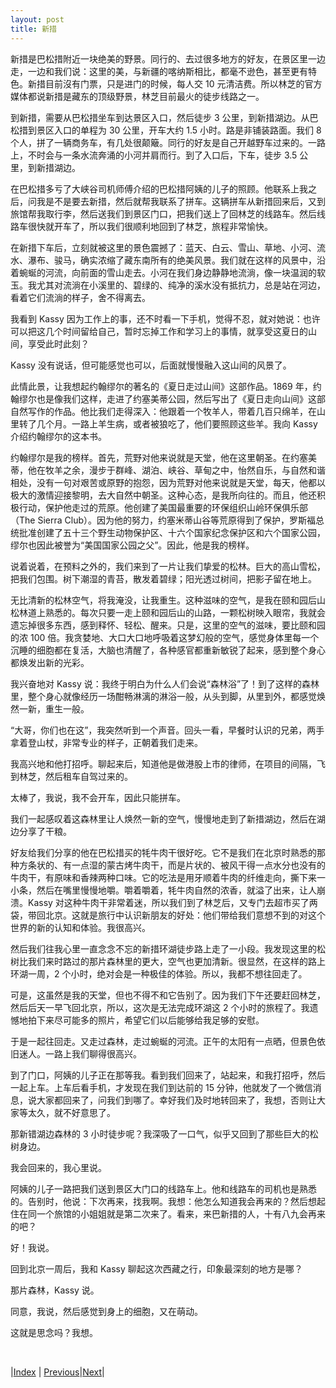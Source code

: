 ```yaml
---
layout: post
title: 新措
---
```


新措是巴松措附近一块绝美的野景。同行的、去过很多地方的好友，在景区里一边走，一边和我们说：这里的美，与新疆的喀纳斯相比，都毫不逊色，甚至更有特色。新措目前沒有门票，只是进门的时候，每人交 10 元清洁费。所以林芝的官方媒体都说新措是藏东的顶级野景，林芝目前最火的徒步线路之一。

到新措，需要从巴松措坐车到达景区入口，然后徒步 3 公里，到新措湖边。从巴松措到景区入口的单程为 30 公里，开车大约 1.5 小时。路是非铺装路面。我们 8 个人，拼了一辆商务车，有几处很颠簸。同行的好友是自己开越野车过来的。一路上，不时会与一条水流奔涌的小河并肩而行。到了入口后，下车，徒步 3.5 公里，到新措湖边。

在巴松措多亏了大峡谷司机师傅介绍的巴松措阿姨的儿子的照顾。他联系上我之后，问我是不是要去新措，然后就帮我联系了拼车。这辆拼车从新措回来后，又到旅馆帮我取行李，然后送我们到景区门口，把我们送上了回林芝的线路车。然后线路车很快就开车了，所以我们很顺利地回到了林芝，旅程非常愉快。

在新措下车后，立刻就被这里的景色震撼了：蓝天、白云、雪山、草地、小河、流水、瀑布、骏马，确实浓缩了藏东南所有的绝美风景。我们就在这样的风景中，沿着蜿蜒的河流，向前面的雪山走去。小河在我们身边静静地流淌，像一块温润的软玉。我尤其对流淌在小溪里的、碧绿的、纯净的溪水没有抵抗力，总是站在河边，看着它们流淌的样子，舍不得离去。

我看到 Kassy 因为工作上的事，还不时看一下手机，觉得不忍，就对她说：也许可以把这几个时间留给自己，暂时忘掉工作和学习上的事情，就享受这夏日的山间，享受此时此刻？

Kassy 没有说话，但可能感觉也可以，后面就慢慢融入这山间的风景了。

此情此景，让我想起约翰缪尔的著名的《夏日走过山间》这部作品。1869 年，约翰缪尔也是像我们这样，走进了约塞美蒂公园，然后写出了《夏日走向山间》这部自然写作的作品。他比我们走得深入：他跟着一个牧羊人，带着几百只绵羊，在山里转了几个月。一路上羊生病，或者被狼吃了，他们要照顾这些羊。我向 Kassy 介绍约翰缪尔的这本书。

约翰缪尔是我的榜样。首先，荒野对他来说就是天堂，他在这里朝圣。在约塞美蒂，他在牧羊之余，漫步于群峰、湖泊、峡谷、草甸之中，怡然自乐，与自然和谐相处，没有一句对艰苦或原野的抱怨，因为荒野对他来说就是天堂，每天，他都以极大的激情迎接黎明，去大自然中朝圣。这种心态，是我所向往的。而且，他还积极行动，保护他走过的荒原。他创建了美国最重要的环保组织山岭环保俱乐部（The Sierra Club）。因为他的努力，约塞米蒂山谷等荒原得到了保护，罗斯福总统批准创建了五十三个野生动物保护区、十六个国家纪念保护区和六个国家公园，缪尔也因此被誉为“美国国家公园之父”。因此，他是我的榜样。

说着说着，在预料之外的，我们来到了一片让我们挚爱的松林。巨大的高山雪松，把我们包围。树下潮湿的青苔，散发着碧绿；阳光透过树间，把影子留在地上。

无比清新的松林空气，将我淹没，让我重生。这种滋味的空气，是我在颐和园后山松林道上熟悉的。每次只要一走上颐和园后山的山路，一颗松树映入眼帘，我就会遗忘掉很多东西，感到释怀、轻松、醒来。只是，这里的空气的滋味，要比颐和园的浓 100 倍。我贪婪地、大口大口地呼吸着这梦幻般的空气，感觉身体里每一个沉睡的细胞都在复活，大脑也清醒了，各种感官都重新敏锐了起来，感到整个身心都焕发出新的光彩。

我兴奋地对 Kassy 说：我终于明白为什么人们会说“森林浴”了！到了这样的森林里，整个身心就像经历一场酣畅淋漓的淋浴一般，从头到脚，从里到外，都感觉焕然一新，重生一般。

“大哥，你们也在这”，我突然听到一个声音。回头一看，早餐时认识的兄弟，两手拿着登山杖，非常专业的样子，正朝着我们走来。

我高兴地和他打招呼。聊起来后，知道他是做港股上市的律师，在项目的间隔，飞到林芝，然后租车自驾过来的。

太棒了，我说，我不会开车，因此只能拼车。

我们一起感叹着这森林里让人焕然一新的空气，慢慢地走到了新措湖边，然后在湖边分享了干粮。

好友给我们分享的他在巴松措买的牦牛肉干很好吃。它不是我们在北京时熟悉的那种方条状的、有一点湿的蒙古烤牛肉干，而是片状的、被风干得一点水分也没有的牛肉干，有原味和香辣两种口味。它的吃法是用牙顺着牛肉的纤维走向，撕下来一小条，然后在嘴里慢慢地嚼。嚼着嚼着，牦牛肉自然的浓香，就溢了出来，让人崩溃。Kassy 对这种牛肉干非常着迷，所以我们到了林芝后，又专门去超市买了两袋，带回北京。这就是旅行中认识新朋友的好处：他们带给我们意想不到的对这个世界的新的认知和体验。我很高兴。

然后我们往我心里一直念念不忘的新措环湖徒步路上走了一小段。我发现这里的松树比我们来时路过的那片森林里的更大，空气也更加清新。很显然，在这样的路上环湖一周，2 个小时，绝对会是一种极佳的体验。所以，我都不想往回走了。

可是，这虽然是我的天堂，但也不得不和它告别了。因为我们下午还要赶回林芝，然后后天一早飞回北京，所以，这次是无法完成环湖这 2 个小时的旅程了。我遗憾地拍下来尽可能多的照片，希望它们以后能够给我足够的安慰。

于是一起往回走。又走过森林，走过蜿蜒的河流。正午的太阳有一点晒，但景色依旧迷人。一路上我们聊得很高兴。

到了门口，阿姨的儿子正在那等我。看到我们回来了，站起来，和我打招呼，然后一起上车。上车后看手机，才发现在我们到达前的 15 分钟，他就发了一个微信消息，说大家都回来了，问我们到哪了。幸好我们及时地转回来了，我想，否则让大家等太久，就不好意思了。

那新错湖边森林的 3 小时徒步呢？我深吸了一口气，似乎又回到了那些巨大的松树身边。

我会回来的，我心里说。

阿姨的儿子一路把我们送到景区大门口的线路车上。他和线路车的司机也是熟悉的。告别时，他说：下次再来，找我啊。我想：他怎么知道我会再来的？然后想起住在同一个旅馆的小姐姐就是第二次来了。看来，来巴新措的人，十有八九会再来的吧？

好！我说。

回到北京一周后，我和 Kassy 聊起这次西藏之行，印象最深刻的地方是哪？

那片森林，Kassy 说。

同意，我说，然后感觉到身上的细胞，又在萌动。

这就是思念吗？我想。

<br/>

|[Index](../) | [Previous](85-zangkezhan)|[Next](88-amachuf)|
